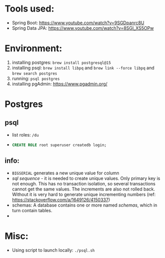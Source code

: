 # Tools used:

- Spring Boot: https://www.youtube.com/watch?v=9SGDpanrc8U
- Spring Data JPA: https://www.youtube.com/watch?v=8SGI_XS5OPw

# Environment:

1. installing postgres: `brew install postgresql@15`
2. installing psql: `brew install libpq` and `brew link --force libpq` and `brew search postgres`
3. running: `psql postgres`
4. installing pgAdmin: https://www.pgadmin.org/

# Postgres
## psql
- list roles: `/du`
- ```sql
  CREATE ROLE root superuser createdb login;
  ```
## info:
- `BIGSERIAL` generates a new unique value for column
- _sql sequence_ - it is needed to create unique values. Only primary key is not enough. This has no transaction isolation, so several transactions cannot get the same values. The increments are also not rolled back. Without it is very hard to generate unique incrementing numbers (ref: https://stackoverflow.com/a/1649126/4150337)
- schemas:
A database contains one or more named _schemas_, which in turn contain tables.
- 

# Misc:
- Using script to launch locally: `./psql.sh`